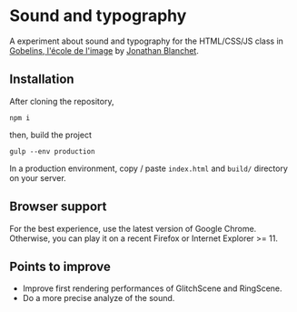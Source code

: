 Sound and typography
====================
A experiment about sound and typography for the HTML/CSS/JS class in [Gobelins, l'école de l'image](http://www.gobelins.fr/) by [Jonathan Blanchet](http://jblanche.fr).

## Installation
After cloning the repository,
```
npm i
```
then, build the project
```
gulp --env production
```
In a production environment, copy / paste `index.html` and `build/` directory on your server.

## Browser support
For the best experience, use the latest version of Google Chrome. Otherwise, you can play it on a recent Firefox or Internet Explorer >= 11.

## Points to improve
- Improve first rendering performances of GlitchScene and RingScene.
- Do a more precise analyze of the sound.